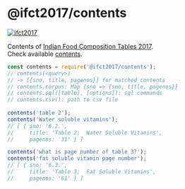 # @ifct2017/contents

[![ifct2017](http://ninindia.org/images/ifct_2017.png)](https://www.npmjs.com/package/ifct2017)

Contents of [Indian Food Composition Tables 2017].<br>
Check available [contents].

```javascript
const contents = require('@ifct2017/contents');
// contents(<query>)
// -> [{sno, title, pagenos}] for matched contents
// contents.corpus: Map {sno => {sno, title, pagenos}}
// contents.sql([table], [options]): sql commands
// contents.csv(): path to csv file
 
contents('table 2');
contents('Water soluble vitamins');
// [ { sno: '6.2.',
//     title: 'Table 2:  Water Soluble Vitamins',
//     pagenos: '31' } ]

contents('what is page number of table 3?');
contents('fat soluble vitamin page number');
// [ { sno: '6.3.',
//     title: 'Table 3:  Fat Soluble Vitamins',
//     pagenos: '61' } ]
```


[Indian Food Composition Tables 2017]: http://ifct2017.com/
[contents]: https://github.com/ifct2017/contents/blob/master/index.csv
